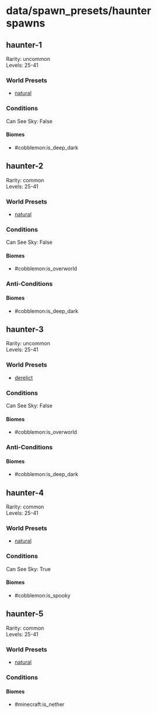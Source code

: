 # data/spawn_presets/haunter spawns  
  
## haunter-1  
Rarity: uncommon  
Levels: 25-41  
  
### World Presets  
* [natural](/data/world_presets/natural.md)  
  
### Conditions  
Can See Sky: False  
  
#### Biomes  
  * #cobblemon:is_deep_dark
  
  
## haunter-2  
Rarity: common  
Levels: 25-41  
  
### World Presets  
* [natural](/data/world_presets/natural.md)  
  
### Conditions  
Can See Sky: False  
  
#### Biomes  
  * #cobblemon:is_overworld
  
  
### Anti-Conditions  
  
#### Biomes  
  * #cobblemon:is_deep_dark
  
  
## haunter-3  
Rarity: uncommon  
Levels: 25-41  
  
### World Presets  
* [derelict](/data/world_presets/derelict.md)  
  
### Conditions  
Can See Sky: False  
  
#### Biomes  
  * #cobblemon:is_overworld
  
  
### Anti-Conditions  
  
#### Biomes  
  * #cobblemon:is_deep_dark
  
  
## haunter-4  
Rarity: common  
Levels: 25-41  
  
### World Presets  
* [natural](/data/world_presets/natural.md)  
  
### Conditions  
Can See Sky: True  
  
#### Biomes  
  * #cobblemon:is_spooky
  
  
## haunter-5  
Rarity: common  
Levels: 25-41  
  
### World Presets  
* [natural](/data/world_presets/natural.md)  
  
### Conditions  
  
#### Biomes  
  * #minecraft:is_nether
  

